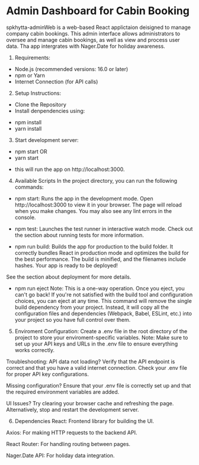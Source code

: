 # Admin Dashboard for Cabin Booking 
spkhytta-adminWeb is a web-based React applictaion  deisigned to manage company cabin bookings. This admin interface allows administrators to oversee and manage cabin bookings, as well as view and process user data. Tha app intergrates with Nager.Date for holiday awareness. 

1. Requirements:
- Node.js (recommended versions: 16.0 or later)
- npm or Yarn
- Internet Connection (for API calls)

2. Setup Instructions:
- Clone the Repository
- Install denpendencies using:
* npm install
* yarn install

3. Start development server:
* npm start OR
* yarn start
- this will run the app on http://localhost:3000.

4. Available Scripts
In the project directory, you can run the following commands:

* npm start:
Runs the app in the development mode.
Open http://localhost:3000 to view it in your browser.
The page will reload when you make changes.
You may also see any lint errors in the console.

* npm test:
Launches the test runner in interactive watch mode.
Check out the section about running tests for more information.

* npm run build: 
Builds the app for production to the build folder.
It correctly bundles React in production mode and optimizes the build for the best performance.
The build is minified, and the filenames include hashes.
Your app is ready to be deployed!

See the section about deployment for more details.

* npm run eject
Note: This is a one-way operation. Once you eject, you can't go back!
If you're not satisfied with the build tool and configuration choices, you can eject at any time. This command will remove the single build dependency from your project. Instead, it will copy all the configuration files and dependencies (Webpack, Babel, ESLint, etc.) into your project so you have full control over them.

5. Enviroment Configuration: 
Create a .env file in the root directory of the project to store your enviroment-specific variables. 
Note: Make sure to set up your API keys and URLs in the .env file to ensure everything works correctly.

Troubleshooting: 
API data not loading?
Verify that the API endpoint is correct and that you have a valid internet connection. Check your .env file for proper API key configurations.

Missing configuration?
Ensure that your .env file is correctly set up and that the required environment variables are added.

UI Issues?
Try clearing your browser cache and refreshing the page. Alternatively, stop and restart the development server.

6. Dependencies
React: Frontend library for building the UI.

Axios: For making HTTP requests to the backend API.

React Router: For handling routing between pages.

Nager.Date API: For holiday data integration.

